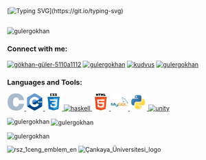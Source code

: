 ## 

[![Typing SVG](https://readme-typing-svg.demolab.com?font=Playfair+Display&size=33&pause=1000&color=909234&random=false&width=435&height=200&lines=G%C3%B6khan+G%C3%BCler;%C3%87ankaya+University;Computer+Eng.)](https://git.io/typing-svg)


## 



<p align="left"> <img src="https://komarev.com/ghpvc/?username=gulergokhan&label=Profile%20views&color=0e75b6&style=flat" alt="gulergokhan" /> </p>

<h3 align="left">Connect with me:</h3>
<p align="left">
<a href="https://linkedin.com/in/gökhan-güler-5110a1112" target="blank"><img align="center" src="https://raw.githubusercontent.com/rahuldkjain/github-profile-readme-generator/master/src/images/icons/Social/linked-in-alt.svg" alt="gökhan-güler-5110a1112" height="30" width="40" /></a>
<a href="https://stackoverflow.com/users/gulergokhan" target="blank"><img align="center" src="https://raw.githubusercontent.com/rahuldkjain/github-profile-readme-generator/master/src/images/icons/Social/stack-overflow.svg" alt="gulergokhan" height="30" width="40" /></a>
<a href="https://instagram.com/kudvus" target="blank"><img align="center" src="https://raw.githubusercontent.com/rahuldkjain/github-profile-readme-generator/master/src/images/icons/Social/instagram.svg" alt="kudvus" height="30" width="40" /></a>
<a href="https://www.leetcode.com/gulergokhan" target="blank"><img align="center" src="https://raw.githubusercontent.com/rahuldkjain/github-profile-readme-generator/master/src/images/icons/Social/leet-code.svg" alt="gulergokhan" height="30" width="40" /></a>
</p>

<h3 align="left">Languages and Tools:</h3>
<p align="left"> <a href="https://www.cprogramming.com/" target="_blank" rel="noreferrer"> <img src="https://raw.githubusercontent.com/devicons/devicon/master/icons/c/c-original.svg" alt="c" width="40" height="40"/> </a> <a href="https://www.w3schools.com/cpp/" target="_blank" rel="noreferrer"> <img src="https://raw.githubusercontent.com/devicons/devicon/master/icons/cplusplus/cplusplus-original.svg" alt="cplusplus" width="40" height="40"/> </a> <a href="https://www.w3schools.com/css/" target="_blank" rel="noreferrer"> <img src="https://raw.githubusercontent.com/devicons/devicon/master/icons/css3/css3-original-wordmark.svg" alt="css3" width="40" height="40"/> </a> <a href="https://www.haskell.org/" target="_blank" rel="noreferrer"> <img src="https://upload.wikimedia.org/wikipedia/commons/1/1c/Haskell-Logo.svg" alt="haskell" width="40" height="40"/> </a> <a href="https://www.w3.org/html/" target="_blank" rel="noreferrer"> <img src="https://raw.githubusercontent.com/devicons/devicon/master/icons/html5/html5-original-wordmark.svg" alt="html5" width="40" height="40"/> </a> <a href="https://www.mysql.com/" target="_blank" rel="noreferrer"> <img src="https://raw.githubusercontent.com/devicons/devicon/master/icons/mysql/mysql-original-wordmark.svg" alt="mysql" width="40" height="40"/> </a> <a href="https://www.python.org" target="_blank" rel="noreferrer"> <img src="https://raw.githubusercontent.com/devicons/devicon/master/icons/python/python-original.svg" alt="python" width="40" height="40"/> </a> <a href="https://unity.com/" target="_blank" rel="noreferrer"> <img src="https://www.vectorlogo.zone/logos/unity3d/unity3d-icon.svg" alt="unity" width="40" height="40"/> </a> </p>

<p><img align="left" src="https://github-readme-stats.vercel.app/api/top-langs?username=gulergokhan&show_icons=true&locale=en&layout=compact" alt="gulergokhan" /></p>

<p>&nbsp;<img align="center" src="https://github-readme-stats.vercel.app/api?username=gulergokhan&show_icons=true&locale=en" alt="gulergokhan" /></p>

<p><img align="center" src="https://github-readme-streak-stats.herokuapp.com/?user=gulergokhan&" alt="gulergokhan" /></p>

![rsz_1ceng_emblem_en](https://github.com/gulergokhan/gulergokhan/assets/151137955/14cc038c-9f32-4333-807d-b3fc690d35cc)    ![Çankaya_Üniversitesi_logo](https://github.com/gulergokhan/gulergokhan/assets/151137955/c68c8b68-abd7-4f0b-854b-ddac0deb2afc)






## 













